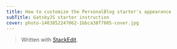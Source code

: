 ```yaml
---
title: How to customize the PersonalBlog starter's appearance
subTitle: GatsbyJS starter instruction
cover: photo-1463852247062-1bbca38f7805-cover.jpg
---
```



> Written with [StackEdit](https://stackedit.io/).
<!--stackedit_data:
eyJoaXN0b3J5IjpbLTEzNDUxNTE4MTRdfQ==
-->